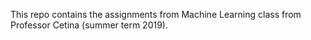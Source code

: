 This repo contains the assignments from Machine Learning class from Professor Cetina (summer term 2019).
